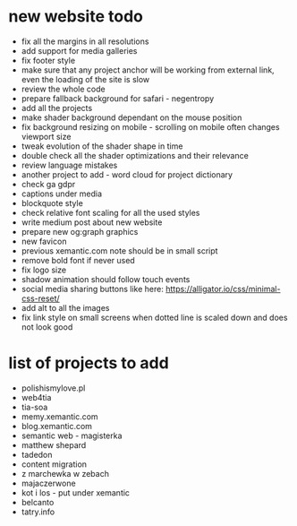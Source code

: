 # new website todo

* fix all the margins in all resolutions
* add support for media galleries
* fix footer style
* make sure that any project anchor will be working from external link, even the loading of the site is slow
* review the whole code
* prepare fallback background for safari - negentropy
* add all the projects
* make shader background dependant on the mouse position
* fix background resizing on mobile - scrolling on mobile often changes viewport size
* tweak evolution of the shader shape in time
* double check all the shader optimizations and their relevance
* review language mistakes
* another project to add - word cloud for project dictionary
* check ga gdpr
* captions under media
* blockquote style
* check relative font scaling for all the used styles
* write medium post about new website
* prepare new og:graph graphics
* new favicon
* previous xemantic.com note should be in small script
* remove bold font if never used
* fix logo size
* shadow animation should follow touch events
* social media sharing buttons like here: https://alligator.io/css/minimal-css-reset/
* add alt to all the images
* fix link style on small screens when dotted line is scaled down and does not look good

# list of projects to add

* polishismylove.pl
* web4tia
* tia-soa
* memy.xemantic.com
* blog.xemantic.com
* semantic web - magisterka
* matthew shepard
* tadedon
* content migration
* z marchewka w zebach
* majaczerwone
* kot i los - put under xemantic
* belcanto
* tatry.info

